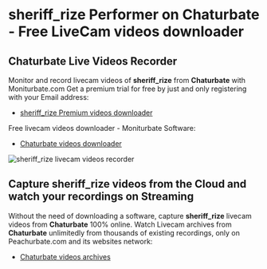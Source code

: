 # sheriff_rize Performer on Chaturbate - Free LiveCam videos downloader

## Chaturbate Live Videos Recorder

Monitor and record livecam videos of **sheriff_rize** from **Chaturbate** with Moniturbate.com
Get a premium trial for free by just and only registering with your Email address:
* [sheriff_rize Premium videos downloader](https://moniturbate.com/request-demo-licence-key.html)

Free livecam videos downloader - Moniturbate Software:
* [Chaturbate videos downloader](https://moniturbate.com/moniturbate-download-software.html)

![sheriff_rize livecam videos recorder](https://peachurnet.com/templates/moniturbate-software.png)


## Capture sheriff_rize videos from the Cloud and watch your recordings on Streaming

Without the need of downloading a software, capture **sheriff_rize** livecam videos from **Chaturbate** 100% online.
Watch Livecam archives from **Chaturbate** unlimitedly from thousands of existing recordings, only on Peachurbate.com and its websites network:
* [Chaturbate videos archives](https://peachurnet.com/)